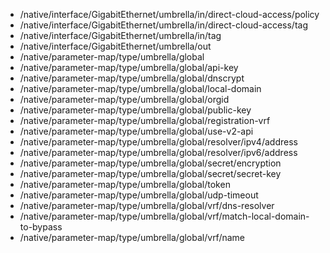 - /native/interface/GigabitEthernet/umbrella/in/direct-cloud-access/policy
- /native/interface/GigabitEthernet/umbrella/in/direct-cloud-access/tag
- /native/interface/GigabitEthernet/umbrella/in/tag
- /native/interface/GigabitEthernet/umbrella/out
- /native/parameter-map/type/umbrella/global
- /native/parameter-map/type/umbrella/global/api-key
- /native/parameter-map/type/umbrella/global/dnscrypt
- /native/parameter-map/type/umbrella/global/local-domain
- /native/parameter-map/type/umbrella/global/orgid
- /native/parameter-map/type/umbrella/global/public-key
- /native/parameter-map/type/umbrella/global/registration-vrf
- /native/parameter-map/type/umbrella/global/use-v2-api
- /native/parameter-map/type/umbrella/global/resolver/ipv4/address
- /native/parameter-map/type/umbrella/global/resolver/ipv6/address
- /native/parameter-map/type/umbrella/global/secret/encryption
- /native/parameter-map/type/umbrella/global/secret/secret-key
- /native/parameter-map/type/umbrella/global/token
- /native/parameter-map/type/umbrella/global/udp-timeout
- /native/parameter-map/type/umbrella/global/vrf/dns-resolver
- /native/parameter-map/type/umbrella/global/vrf/match-local-domain-to-bypass
- /native/parameter-map/type/umbrella/global/vrf/name
